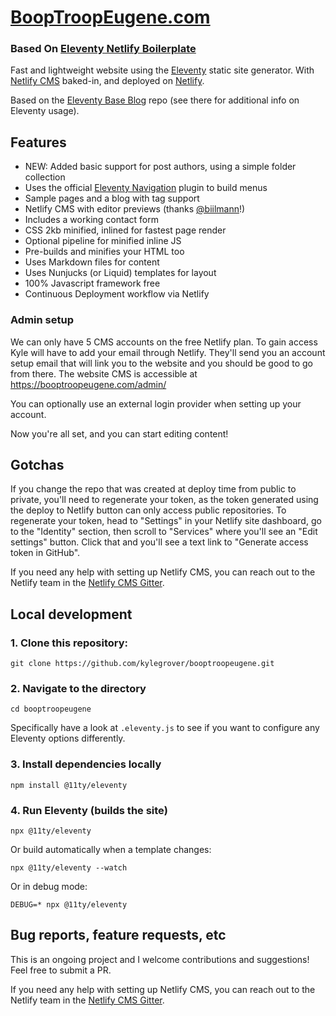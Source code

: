 <!-- [![Netlify Status](https://api.netlify.com/api/v1/badges/bbf28a84-4bdb-407b-a2fa-32628d27fa3d/deploy-status)](https://app.netlify.com/sites/eleventy-netlify-boilerplate/deploys) -->
# [BoopTroopEugene.com](https://booptroopeugene.com)
### Based On [Eleventy Netlify Boilerplate](https://github.com/danurbanowicz/eleventy-netlify-boilerplate)

Fast and lightweight website using the [Eleventy](https://www.11ty.io/) static site generator. With [Netlify CMS](https://www.netlifycms.org/) baked-in, and deployed on [Netlify](https://www.netlify.com).

Based on the [Eleventy Base Blog](https://github.com/11ty/eleventy-base-blog) repo (see there for additional info on Eleventy usage).

## Features

* NEW: Added basic support for post authors, using a simple folder collection
* Uses the official [Eleventy Navigation](https://www.11ty.dev/docs/plugins/navigation/) plugin to build menus
* Sample pages and a blog with tag support
* Netlify CMS with editor previews (thanks [@biilmann](https://github.com/biilmann)!)
* Includes a working contact form
* CSS 2kb minified, inlined for fastest page render
* Optional pipeline for minified inline JS
* Pre-builds and minifies your HTML too
* Uses Markdown files for content
* Uses Nunjucks (or Liquid) templates for layout
* 100% Javascript framework free
* Continuous Deployment workflow via Netlify

### Admin setup

We can only have 5 CMS accounts on the free Netlify plan. To gain access Kyle will have to add your email through Netlify. They'll send you an account setup email that will link you to the website and you should be good to go from there.
The website CMS is accessible at https://booptroopeugene.com/admin/

You can optionally use an external login provider when setting up your account.

Now you're all set, and you can start editing content!

## Gotchas

If you change the repo that was created at deploy time from public to private, you'll need to regenerate your token,
as the token generated using the deploy to Netlify button can only access public repositories. To
regenerate your token, head to "Settings" in your Netlify site dashboard, go to the "Identity"
section, then scroll to "Services" where you'll see an "Edit settings" button. Click that and you'll
see a text link to "Generate access token in GitHub".

If you need any help with setting up Netlify CMS, you can reach out to the Netlify team in the [Netlify CMS Gitter](https://gitter.im/netlify/netlifycms).

## Local development

### 1. Clone this repository:

```
git clone https://github.com/kylegrover/booptroopeugene.git
```


### 2. Navigate to the directory

```
cd booptroopeugene
```

Specifically have a look at `.eleventy.js` to see if you want to configure any Eleventy options differently.

### 3. Install dependencies locally

```
npm install @11ty/eleventy
```

### 4. Run Eleventy (builds the site)

```
npx @11ty/eleventy
```

Or build automatically when a template changes:
```
npx @11ty/eleventy --watch
```

Or in debug mode:
```
DEBUG=* npx @11ty/eleventy
```

## Bug reports, feature requests, etc

This is an ongoing project and I welcome contributions and suggestions! Feel free to submit a PR.

If you need any help with setting up Netlify CMS, you can reach out to the Netlify team in the [Netlify CMS Gitter](https://gitter.im/netlify/netlifycms).
